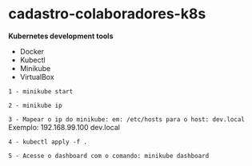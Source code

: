 # cadastro-colaboradores-k8s

**Kubernetes development tools**

* Docker
* Kubectl
* Minikube
* VirtualBox


`1 - minikube start`

`2 - minikube ip`

`3 - Mapear o ip do minikube: em: /etc/hosts para o host: dev.local`
    Exemplo: 192.168.99.100 dev.local

`4 - kubectl apply -f .`

`5 - Acesse o dashboard com o comando: minikube dashboard`
